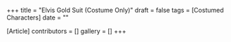 +++
title = "Elvis Gold Suit (Costume Only)"
draft = false
tags = [Costumed Characters]
date = ""

[Article]
contributors = []
gallery = []
+++
